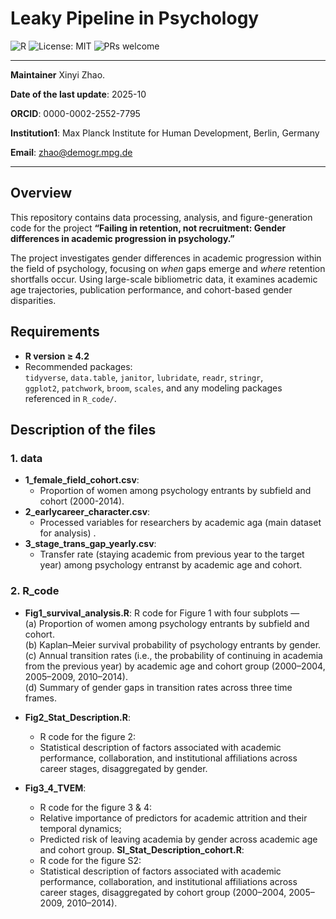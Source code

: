 # Leaky Pipeline in Psychology

![R](https://img.shields.io/badge/R-4.x-blue)
![License: MIT](https://img.shields.io/badge/License-MIT-green)
![PRs welcome](https://img.shields.io/badge/PRs-welcome-brightgreen)

---
**Maintainer** Xinyi Zhao.

**Date of the last update**: 2025-10

**ORCID**: 0000-0002-2552-7795

**Institution1**: Max Planck Institute for Human Development, Berlin, Germany

**Email**: zhao@demogr.mpg.de


---

## Overview

This repository contains data processing, analysis, and figure-generation code for the project **“Failing in retention, not recruitment: Gender differences in academic progression in psychology.”**

The project investigates gender differences in academic progression within the field of psychology, focusing on *when* gaps emerge and *where* retention shortfalls occur. Using large-scale bibliometric data, it examines academic age trajectories, publication performance, and cohort-based gender disparities.


## Requirements

- **R version ≥ 4.2**
- Recommended packages:  
  `tidyverse`, `data.table`, `janitor`, `lubridate`, `readr`, `stringr`,  
  `ggplot2`, `patchwork`, `broom`, `scales`, and any modeling packages referenced in `R_code/`.

## Description of the files

### 1. data
+ **1_female_field_cohort.csv**: 
  - Proportion of women among psychology entrants by subfield and cohort (2000-2014).
+ **2_earlycareer_character.csv**: 
  - Processed variables for researchers by academic aga (main dataset for analysis) .
+ **3_stage_trans_gap_yearly.csv**:
  - Transfer rate (staying academic from previous year to the target year) among psychology entranst by academic age and cohort. 

### 2. R_code
+ **Fig1_survival_analysis.R**: R code for Figure 1 with four subplots —  
  (a) Proportion of women among psychology entrants by subfield and cohort.  
  (b) Kaplan–Meier survival probability of psychology entrants by gender.  
  (c) Annual transition rates (i.e., the probability of continuing in academia from the previous year) by academic age and cohort group (2000–2004, 2005–2009, 2010–2014).  
  (d) Summary of gender gaps in transition rates across three time frames.  

+ **Fig2_Stat_Description.R**: 
  - R code for the figure 2:
  - Statistical description of factors associated with academic performance, collaboration, and institutional affiliations across career stages, disaggregated by gender.
+ **Fig3_4_TVEM**:
  - R code for the figure 3 & 4:
  - Relative importance of predictors for academic attrition and their temporal dynamics;
  - Predicted risk of leaving academia by gender across academic age and cohort group.
**SI_Stat_Description_cohort.R**: 
  - R code for the figure S2:
  - Statistical description of factors associated with academic performance, collaboration, and institutional affiliations across career stages, disaggregated by cohort group (2000–2004, 2005–2009, 2010–2014).

  
